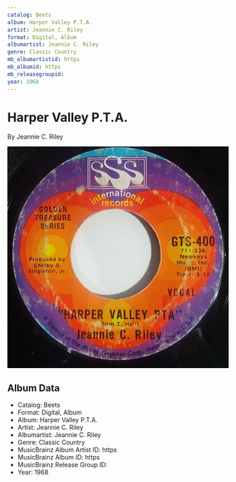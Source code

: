 ```yaml
---
catalog: Beets
album: Harper Valley P.T.A.
artist: Jeannie C. Riley
format: Digital, Album
albumartist: Jeannie C. Riley
genre: Classic Country
mb_albumartistid: https
mb_albumid: https
mb_releasegroupid: 
year: 1968
---
```


# Harper Valley P.T.A.

By Jeannie C. Riley

![](../../assets/beetscovers/Jeannie_C_Riley-Harper_Valley_PTA.jpg)

## Album Data

- Catalog: Beets
- Format: Digital, Album
- Album: Harper Valley P.T.A.
- Artist: Jeannie C. Riley
- Albumartist: Jeannie C. Riley
- Genre: Classic Country
- MusicBrainz Album Artist ID: https
- MusicBrainz Album ID: https
- MusicBrainz Release Group ID: 
- Year: 1968

